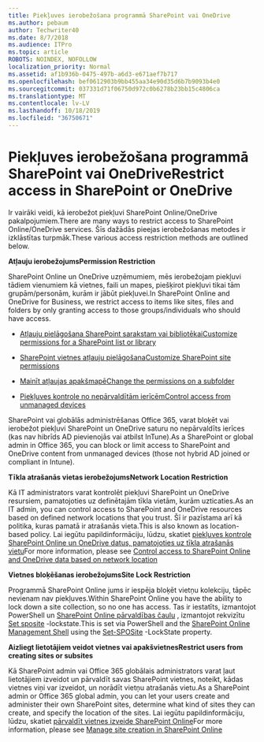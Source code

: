```yaml
---
title: Piekļuves ierobežošana programmā SharePoint vai OneDrive
ms.author: pebaum
author: Techwriter40
ms.date: 8/7/2018
ms.audience: ITPro
ms.topic: article
ROBOTS: NOINDEX, NOFOLLOW
localization_priority: Normal
ms.assetid: af1b936b-0475-497b-a6d3-e671aef7b717
ms.openlocfilehash: bef0612903b9bb455aa34e90d35d6b7b9093b4e0
ms.sourcegitcommit: 037331d71f06750d972c0b6278b23bb15c4806ca
ms.translationtype: MT
ms.contentlocale: lv-LV
ms.lasthandoff: 10/18/2019
ms.locfileid: "36750671"
---
```

# <a name="restrict-access-in-sharepoint-or-onedrive"></a><span data-ttu-id="218e0-102">Piekļuves ierobežošana programmā SharePoint vai OneDrive</span><span class="sxs-lookup"><span data-stu-id="218e0-102">Restrict access in SharePoint or OneDrive</span></span>

<span data-ttu-id="218e0-103">Ir vairāki veidi, kā ierobežot piekļuvi SharePoint Online/OneDrive pakalpojumiem.</span><span class="sxs-lookup"><span data-stu-id="218e0-103">There are many ways to restrict access to SharePoint Online/OneDrive services.</span></span> <span data-ttu-id="218e0-104">Šīs dažādās pieejas ierobežošanas metodes ir izklāstītas turpmāk.</span><span class="sxs-lookup"><span data-stu-id="218e0-104">These various access restriction methods are outlined below.</span></span> 

<span data-ttu-id="218e0-105">**Atļauju ierobežojums**</span><span class="sxs-lookup"><span data-stu-id="218e0-105">**Permission Restriction**</span></span>

<span data-ttu-id="218e0-106">SharePoint Online un OneDrive uzņēmumiem, mēs ierobežojam piekļuvi tādiem vienumiem kā vietnes, faili un mapes, piešķirot piekļuvi tikai tām grupām/personām, kurām ir jābūt piekļuvei.</span><span class="sxs-lookup"><span data-stu-id="218e0-106">In SharePoint Online and OneDrive for Business, we restrict access to items like sites, files and folders by only granting access to those groups/individuals who should have access.</span></span>

- [<span data-ttu-id="218e0-107">Atļauju pielāgošana SharePoint sarakstam vai bibliotēkai</span><span class="sxs-lookup"><span data-stu-id="218e0-107">Customize permissions for a SharePoint list or library</span></span>](https://support.office.com/article/Customize-permissions-for-a-SharePoint-list-or-library-02d770f3-59eb-4910-a608-5f84cc297782)

- [<span data-ttu-id="218e0-108">SharePoint vietnes atļauju pielāgošana</span><span class="sxs-lookup"><span data-stu-id="218e0-108">Customize SharePoint site permissions</span></span>](https://docs.microsoft.com/sharepoint/customize-sharepoint-site-permissions)

- [<span data-ttu-id="218e0-109">Mainīt atļaujas apakšmapē</span><span class="sxs-lookup"><span data-stu-id="218e0-109">Change the permissions on a subfolder</span></span>](https://support.office.com/article/Change-the-permissions-on-a-subfolder-5427BD7C-F20A-4F75-8CF2-5359DD45A1A6)

- [<span data-ttu-id="218e0-110">Piekļuves kontrole no nepārvaldītām ierīcēm</span><span class="sxs-lookup"><span data-stu-id="218e0-110">Control access from unmanaged devices</span></span>](https://docs.microsoft.com/sharepoint/control-access-from-unmanaged-devices)

<span data-ttu-id="218e0-111">SharePoint vai globālās administrēšanas Office 365, varat bloķēt vai ierobežot piekļuvi SharePoint un OneDrive saturu no nepārvaldīts ierīces (kas nav hibrīds AD pievienojās vai atbilst InTune).</span><span class="sxs-lookup"><span data-stu-id="218e0-111">As a SharePoint or global admin in Office 365, you can block or limit access to SharePoint and OneDrive content from unmanaged devices (those not hybrid AD joined or compliant in Intune).</span></span>

<span data-ttu-id="218e0-112">**Tīkla atrašanās vietas ierobežojums**</span><span class="sxs-lookup"><span data-stu-id="218e0-112">**Network Location Restriction**</span></span>

<span data-ttu-id="218e0-113">Kā IT administrators varat kontrolēt piekļuvi SharePoint un OneDrive resursiem, pamatojoties uz definētajām tīkla vietām, kurām uzticaties.</span><span class="sxs-lookup"><span data-stu-id="218e0-113">As an IT admin, you can control access to SharePoint and OneDrive resources based on defined network locations that you trust.</span></span> <span data-ttu-id="218e0-114">Šī ir pazīstama arī kā politika, kuras pamatā ir atrašanās vieta.</span><span class="sxs-lookup"><span data-stu-id="218e0-114">This is also known as location-based policy.</span></span> <span data-ttu-id="218e0-115">Lai iegūtu papildinformāciju, lūdzu, skatiet [piekļuves kontrole SharePoint Online un OneDrive datus, pamatojoties uz tīkla atrašanās vietu](https://docs.microsoft.com/sharepoint/control-access-based-on-network-location)</span><span class="sxs-lookup"><span data-stu-id="218e0-115">For more information, please see [Control access to SharePoint Online and OneDrive data based on network location](https://docs.microsoft.com/sharepoint/control-access-based-on-network-location)</span></span>

<span data-ttu-id="218e0-116">**Vietnes bloķēšanas ierobežojums**</span><span class="sxs-lookup"><span data-stu-id="218e0-116">**Site Lock Restriction**</span></span> 

<span data-ttu-id="218e0-117">Programmā SharePoint Online jums ir iespēja bloķēt vietņu kolekciju, tāpēc nevienam nav piekļuves.</span><span class="sxs-lookup"><span data-stu-id="218e0-117">Within SharePoint Online you have the ability to lock down a site collection, so no one has access.</span></span> <span data-ttu-id="218e0-118">Tas ir iestatīts, izmantojot PowerShell un [SharePoint Online pārvaldības čaulu](https://docs.microsoft.com/powershell/sharepoint/sharepoint-online/connect-sharepoint-online?view=sharepoint-ps) , izmantojot rekvizītu [Set sposite](https://docs.microsoft.com/powershell/module/sharepoint-online/set-sposite?view=sharepoint-ps) -lockstate.</span><span class="sxs-lookup"><span data-stu-id="218e0-118">This is set via PowerShell and the [SharePoint Online Management Shell](https://docs.microsoft.com/powershell/sharepoint/sharepoint-online/connect-sharepoint-online?view=sharepoint-ps) using the [Set-SPOSite](https://docs.microsoft.com/powershell/module/sharepoint-online/set-sposite?view=sharepoint-ps) -LockState property.</span></span>

<span data-ttu-id="218e0-119">**Aizliegt lietotājiem veidot vietnes vai apakšvietnes**</span><span class="sxs-lookup"><span data-stu-id="218e0-119">**Restrict users from creating sites or subsites**</span></span>

<span data-ttu-id="218e0-120">Kā SharePoint admin vai Office 365 globālais administrators varat ļaut lietotājiem izveidot un pārvaldīt savas SharePoint vietnes, noteikt, kādas vietnes viņi var izveidot, un norādīt vietņu atrašanās vietu.</span><span class="sxs-lookup"><span data-stu-id="218e0-120">As a SharePoint admin or Office 365 global admin, you can let your users create and administer their own SharePoint sites, determine what kind of sites they can create, and specify the location of the sites.</span></span> <span data-ttu-id="218e0-121">Lai iegūtu papildinformāciju, lūdzu, skatiet [pārvaldīt vietnes izveide SharePoint Online](https://docs.microsoft.com/sharepoint/manage-site-creation)</span><span class="sxs-lookup"><span data-stu-id="218e0-121">For more information, please see [Manage site creation in SharePoint Online](https://docs.microsoft.com/sharepoint/manage-site-creation)</span></span>

